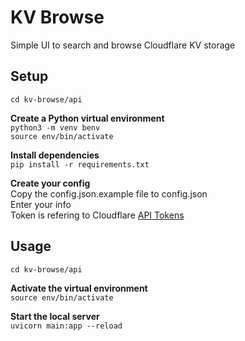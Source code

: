 # KV Browse
Simple UI to search and browse Cloudflare KV storage

## Setup
`cd kv-browse/api`  

**Create a Python virtual environment**  
`python3 -m venv benv`  
`source env/bin/activate`  

**Install dependencies**  
`pip install -r requirements.txt`

**Create your config**  
Copy the config.json.example file to config.json  
Enter your info  
Token is refering to Cloudflare [API Tokens](https://developers.cloudflare.com/api/tokens/create/)

## Usage
`cd kv-browse/api`  

**Activate the virtual environment**  
`source env/bin/activate`  

**Start the local server**  
`uvicorn main:app --reload`
